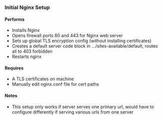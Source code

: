 ### Initial Nginx Setup

#### Performs
- Installs Nginx
- Opens firewall ports 80 and 443 for Nginx web server
- Sets up global TLS encryption config (without installing certificates)
- Creates a default server code block in .../sites-available/default, routes all to 403 forbidden
- Restarts nginx

#### Requires
- A TLS certificates on machine
- Manually edit nginx.conf file for cert paths

#### Notes
- This setup only works if server serves one primary url, would have to configure differently if serving various urls from one server
